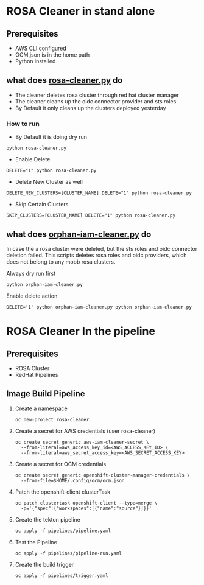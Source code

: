 
# ROSA Cleaner in stand alone

## Prerequisites

* AWS CLI configured
* OCM.json is in the home path
* Python installed

## what does [rosa-cleaner.py](./rosa-cleaner.py) do

* The cleaner deletes rosa cluster through red hat cluster manager
* The cleaner cleans up the oidc connector provider and sts roles
* By Default it only cleans up the clusters deployed yesterday

### How to run

* By Default it is doing dry run

```
python rosa-cleaner.py
```

* Enable Delete

```
DELETE="1" python rosa-cleaner.py
```

* Delete New Cluster as well

```
DELETE_NEW_CLUSTERS=[CLUSTER_NAME] DELETE="1" python rosa-cleaner.py
```

* Skip Certain Clusters

```
SKIP_CLUSTERS=[CLUSTER_NAME] DELETE="1" python rosa-cleaner.py
```

## what does [orphan-iam-cleaner.py](./orphan-iam-cleaner.py) do

In case the a rosa cluster were deleted, but the sts roles and oidc connector deletion failed.
This scripts deletes rosa roles and oidc providers, which does not belong to any mobb rosa clusters.

Always dry run first
```
python orphan-iam-cleaner.py
```

Enable delete action
```
DELETE='1' python orphan-iam-cleaner.py python orphan-iam-cleaner.py
```

# ROSA Cleaner In the pipeline

## Prerequisites

* ROSA Cluster
* RedHat Pipelines

## Image Build Pipeline

1. Create a namespace

    ```
    oc new-project rosa-cleaner
    ```

1. Create a secret for AWS credentials (user rosa-cleaner)

    ```
    oc create secret generic aws-iam-cleaner-secret \
      --from-literal=aws_access_key_id=<AWS_ACCESS_KEY_ID> \
      --from-literal=aws_secret_access_key=<AWS_SECRET_ACCESS_KEY>
    ```

2. Create a secret for OCM credentials

    ```
    oc create secret generic openshift-cluster-manager-credentials \
      --from-file=$HOME/.config/ocm/ocm.json
    ```

3. Patch the openshift-client clusterTask

    ```
    oc patch clustertask openshift-client --type=merge \
      -p='{"spec":{"workspaces":[{"name":"source"}]}}'
    ```

4. Create the tekton pipeline

    ```
    oc apply -f pipelines/pipeline.yaml
    ```

5. Test the Pipeline

    ```
    oc apply -f pipelines/pipeline-run.yaml
    ```

6. Create the build trigger

    ```
    oc apply -f pipelines/trigger.yaml
    ```
